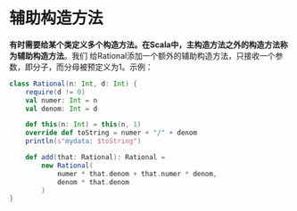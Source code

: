 辅助构造方法
================================================================================
**有时需要给某个类定义多个构造方法。在Scala中，主构造方法之外的构造方法称为辅助构造方法**。我们
给Rational添加一个额外的辅助构造方法，只接收一个参数，即分子，而分母被预定义为1。示例：
```scala 
class Rational(n: Int, d: Int) {
	require(d != 0)
	val numer: Int = n
	val denom: Int = d

	def this(n: Int) = this(n, 1)
	override def toString = numer + "/" + denom
	println(s"mydata: $toString")

	def add(that: Rational): Rational =
		new Rational(
			numer * that.denom + that.numer * denom,
			denom * that.denom
		)
}
```
